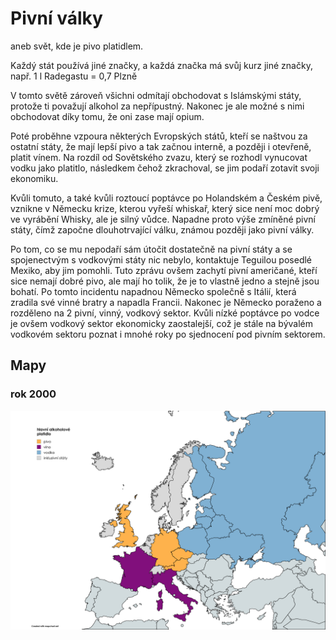 # Pivní války
aneb svět, kde je pivo platidlem.

Každý stát používá jiné značky, a každá značka má svůj kurz jiné značky, např. 1 l Radegastu = 0,7 Plzně

V tomto světě zároveň všichni odmítají obchodovat s Islámskými státy, protože ti považují alkohol za nepřípustný. Nakonec je ale možné s nimi obchodovat díky tomu, že oni zase mají opium.

Poté proběhne vzpoura některých Evropských států, kteří se naštvou za ostatní státy, že mají lepší pivo a tak začnou interně, a později i otevřeně, platit vínem.
Na rozdíl od Sovětského zvazu, který se rozhodl vynucovat vodku jako platitlo, následkem čehož zkrachoval, se jim podaří zotavit svoji ekonomiku.

Kvůli tomuto, a také kvůli roztoucí poptávce po Holandském a Českém pivě, vznikne v Německu krize, kterou vyřeší whiskař, který sice není moc dobrý ve vyrábění Whisky, ale je silný vůdce. Napadne proto výše zmíněné pivní státy, čímž započne dlouhotrvající válku, známou později jako pivní války.

Po tom, co se mu nepodaří sám útočit dostatečně na pivní státy a se spojenectvým s vodkovými státy nic nebylo, kontaktuje Teguilou posedlé Mexiko, aby jim pomohli. Tuto zprávu ovšem zachytí pivní američané, kteří sice nemají dobré pivo, ale mají ho tolik, že je to vlastně jedno a stejně jsou bohatí. Po tomto incidentu napadnou Německo společně s Itálií, která zradila své vinné bratry a napadla Francii. Nakonec je Německo poraženo a rozděleno na 2 pivní, vinný, vodkový sektor. Kvůli nízké poptávce po vodce je ovšem vodkový sektor ekonomicky zaostalejší, což je stále na bývalém vodkovém sektoru poznat i mnohé roky po sjednocení pod pivním sektorem.

## Mapy

### rok 2000

![mapa 2000](./2000.png)

<!-- https://www.mapchart.net/ -->